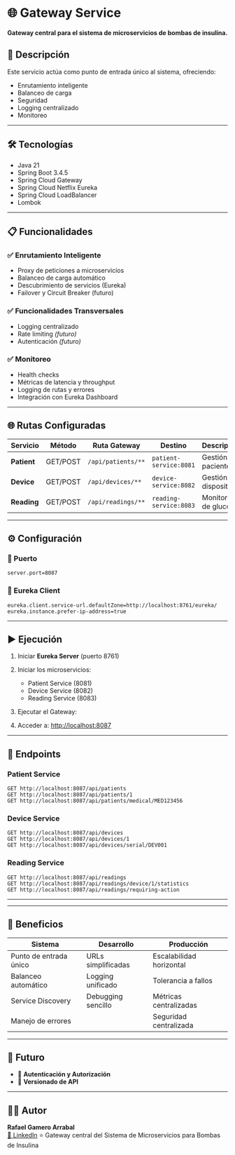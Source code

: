 # 🌐 Gateway Service

**Gateway central para el sistema de microservicios de bombas de insulina.**

## 🚀 Descripción

Este servicio actúa como punto de entrada único al sistema, ofreciendo:
- Enrutamiento inteligente
- Balanceo de carga
- Seguridad
- Logging centralizado
- Monitoreo

---

## 🛠️ Tecnologías

- Java 21  
- Spring Boot 3.4.5  
- Spring Cloud Gateway  
- Spring Cloud Netflix Eureka  
- Spring Cloud LoadBalancer  
- Lombok  

---

## 📋 Funcionalidades

### ✅ Enrutamiento Inteligente
- Proxy de peticiones a microservicios
- Balanceo de carga automático
- Descubrimiento de servicios (Eureka)
- Failover y Circuit Breaker (futuro)

### ✅ Funcionalidades Transversales
- Logging centralizado
- Rate limiting *(futuro)*
- Autenticación *(futuro)*

### ✅ Monitoreo
- Health checks
- Métricas de latencia y throughput
- Logging de rutas y errores
- Integración con Eureka Dashboard

---

## 🌐 Rutas Configuradas

| Servicio         | Método | Ruta Gateway              | Destino            | Descripción                |
|------------------|--------|----------------------------|---------------------|----------------------------|
| **Patient**      | GET/POST | `/api/patients/**`       | `patient-service:8081` | Gestión de pacientes       |
| **Device**       | GET/POST | `/api/devices/**`        | `device-service:8082` | Gestión de dispositivos    |
| **Reading**      | GET/POST | `/api/readings/**`       | `reading-service:8083` | Monitoreo de glucosa       |

---

## ⚙️ Configuración

### 🔌 Puerto
```properties
server.port=8087
```

### 🧭 Eureka Client
```properties
eureka.client.service-url.defaultZone=http://localhost:8761/eureka/
eureka.instance.prefer-ip-address=true
```

---

## ▶️ Ejecución

1. Iniciar **Eureka Server** (puerto 8761)
2. Iniciar los microservicios:
   - Patient Service (8081)
   - Device Service (8082)
   - Reading Service (8083)
3. Ejecutar el Gateway:

4. Acceder a: [http://localhost:8087](http://localhost:8087)

---

## 🔗 Endpoints

### Patient Service
```
GET http://localhost:8087/api/patients
GET http://localhost:8087/api/patients/1
GET http://localhost:8087/api/patients/medical/MED123456
```

### Device Service
```
GET http://localhost:8087/api/devices
GET http://localhost:8087/api/devices/1
GET http://localhost:8087/api/devices/serial/DEV001
```

### Reading Service
```
GET http://localhost:8087/api/readings
GET http://localhost:8087/api/readings/device/1/statistics
GET http://localhost:8087/api/readings/requiring-action
```

---



---

## 🎯 Beneficios

| Sistema | Desarrollo | Producción |
|--------|-------------|-------------|
| Punto de entrada único | URLs simplificadas | Escalabilidad horizontal |
| Balanceo automático     | Logging unificado  | Tolerancia a fallos       |
| Service Discovery       | Debugging sencillo | Métricas centralizadas    |
| Manejo de errores       |                    | Seguridad centralizada    |

---

## 🔮 Futuro

- 🔐 **Autenticación y Autorización**
- 🔢 **Versionado de API**

---

## 👨‍💻 Autor

**Rafael Gamero Arrabal**  
[🔗 LinkedIn](https://www.linkedin.com/in/rafael-gamero-arrabal-619200186/)
⭐ Gateway central del Sistema de Microservicios para Bombas de Insulina
